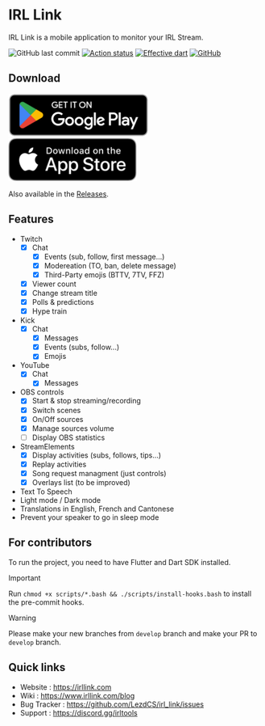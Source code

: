 # IRL Link

IRL Link is a mobile application to monitor your IRL Stream.

![GitHub last commit](https://img.shields.io/github/last-commit/lezdcs/irl_link)
[![Action status](https://img.shields.io/github/actions/workflow/status/lezdcs/irl_link/main.yml?branch=master)](https://github.com/LezdCS/irl-link/actions)
[![Effective dart](https://img.shields.io/badge/style-effective%20dart-%230879ba)](https://dart.dev/guides/language/effective-dart)
[![GitHub](https://img.shields.io/github/license/lezdcs/irl_link?color=%238442f5)](https://choosealicense.com/licenses/gpl-3.0/)

## Download
<a href='https://play.google.com/store/apps/details?id=dev.lezd.www.irllink&pcampaignid=pcampaignidMKT-Other-global-all-co-prtnr-py-PartBadge-Mar2515-1'><img alt='Get it on Google Play' height="85" src='./lib/assets/google-play-badge.png'/></a>
<a href="https://apps.apple.com/app/id6447156883"><img alt='Download on the App Store' height="85" src="./lib/assets/apple-download.svg"></a>

Also available in the [Releases](https://github.com/LezdCS/irl_link/releases).
<br />

## Features

- Twitch
  - [x] Chat
    - [x] Events (sub, follow, first message...)
    - [x] Modereation (TO, ban, delete message)
    - [x] Third-Party emojis (BTTV, 7TV, FFZ)
  - [x] Viewer count
  - [x] Change stream title
  - [x] Polls & predictions
  - [x] Hype train
- Kick
  - [x] Chat
    - [x] Messages
    - [x] Events (subs, follow...)
    - [x] Emojis
- YouTube
  - [x] Chat
    - [x] Messages
- OBS controls
  - [x] Start & stop streaming/recording
  - [x] Switch scenes
  - [x] On/Off sources
  - [x] Manage sources volume
  - [ ] Display OBS statistics
- StreamElements
  - [x] Display activities (subs, follows, tips...)
  - [x] Replay activities
  - [x] Song request managment (just controls)
  - [x] Overlays list (to be improved)
- Text To Speech
- Light mode / Dark mode
- Translations in English, French and Cantonese
- Prevent your speaker to go in sleep mode

## For contributors
To run the project, you need to have Flutter and Dart SDK installed.

> [!IMPORTANT]
> Run `chmod +x scripts/*.bash && ./scripts/install-hooks.bash` to install the pre-commit hooks.

> [!WARNING]
> Please make your new branches from `develop` branch and make your PR to `develop` branch.

## Quick links
- Website : https://irllink.com
- Wiki : https://www.irllink.com/blog
- Bug Tracker : https://github.com/LezdCS/irl_link/issues
- Support : https://discord.gg/irltools